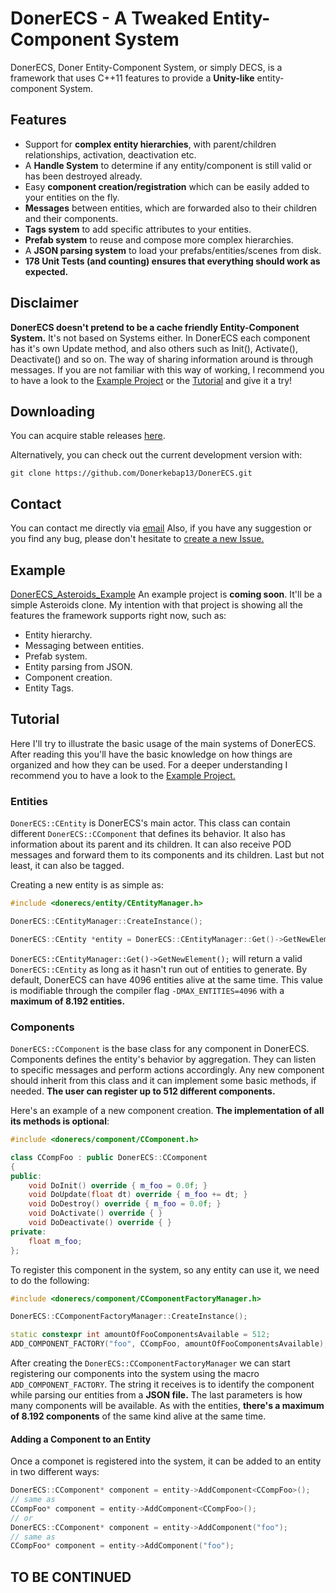 # DonerECS - A Tweaked Entity-Component System
DonerECS, Doner Entity-Component System, or simply DECS, is a framework that uses C++11 features to provide a **Unity-like** entity-component System.

## Features
- Support for **complex entity hierarchies**, with parent/children relationships, activation, deactivation etc. 
- A **Handle System** to determine if any entity/component is still valid or has been destroyed already.
- Easy **component creation/registration** which can be easily added to your entities on the fly.
- **Messages** between entities, which are forwarded also to their children and their components.
- **Tags system** to add specific attributes to your entities.
- **Prefab system** to reuse and compose more complex hierarchies.
- A **JSON parsing system** to load your prefabs/entities/scenes from disk.
- **178 Unit Tests (and counting) ensures that everything should work as expected.**

## Disclaimer
**DonerECS doesn't pretend to be a cache friendly Entity-Component System.** It's not based on Systems either. In DonerECS each component has it's own Update method, and also others such as Init(), Activate(), Deactivate() and so on. The way of sharing information around is through messages. 
If you are not familiar with this way of working, I recommend you to have a look to the [Example Project](#example) or the  [Tutorial](#tutorial)  and give it a try!

## Downloading

You can acquire stable releases [here](https://github.com/Donerkebap13/DonerECS/releases).

Alternatively, you can check out the current development version with:

```
git clone https://github.com/Donerkebap13/DonerECS.git
```

## Contact

You can contact me directly via [email](mailto:donerkebap13@gmail.com)
Also, if you have any suggestion or you find any bug, please don't hesitate to [create a new Issue.](https://github.com/Donerkebap13/DonerECS/issues)

## Example
[DonerECS_Asteroids_Example](https://github.com/Donerkebap13/DonerECS_Asteroids_Example)
An example project is **coming soon**. It'll be a simple Asteroids clone. My intention with that project is showing all the features the framework supports right now, such as:
- Entity hierarchy.
- Messaging between entities.
- Prefab system.
- Entity parsing from JSON.
- Component creation.
- Entity Tags.

## Tutorial
Here I'll try to illustrate the basic usage of the main systems of DonerECS. After reading this you'll have the basic knowledge on how things are organized and how they can be used. For a deeper understanding I recommend you to have a look to the [Example Project.](#example)

### Entities
`DonerECS::CEntity` is DonerECS's main actor. This class can contain different `DonerECS::CComponent` that defines its behavior. It also has information about its parent and its children. It can also receive POD messages and forward them to its components and its children. Last but not least, it can also be tagged.

Creating a new entity is as simple as:
```c++
#include <donerecs/entity/CEntityManager.h>

DonerECS::CEntityManager::CreateInstance();

DonerECS::CEntity *entity = DonerECS::CEntityManager::Get()->GetNewElement();
```
`DonerECS::CEntityManager::Get()->GetNewElement();` will return a valid `DonerECS::CEntity` as long as it hasn't run out of entities to generate. By default, DonerECS can have 4096 entities alive at the same time. This value is modifiable through the compiler flag `-DMAX_ENTITIES=4096` with a **maximum of  8.192 entities.**

### Components
`DonerECS::CComponent` is the base class for any component in DonerECS. Components defines the entity's behavior by aggregation. They can listen to specific messages and perform actions accordingly. Any new component should inherit from this class and it can implement some basic methods, if needed. **The user can register up to 512 different components.**

Here's an example of a new component creation. **The implementation of all its methods is optional**:
```c++
#include <donerecs/component/CComponent.h>

class CCompFoo : public DonerECS::CComponent
{
public:
	void DoInit() override { m_foo = 0.0f; }
	void DoUpdate(float dt) override { m_foo += dt; }
	void DoDestroy() override { m_foo = 0.0f; }
	void DoActivate() override { }
	void DoDeactivate() override { }
private:
	float m_foo;
};
```
To register this component in the system, so any entity can use it, we need to do the following:
```c++
#include <donerecs/component/CComponentFactoryManager.h>

DonerECS::CComponentFactoryManager::CreateInstance();

static constexpr int amountOfFooComponentsAvailable = 512;
ADD_COMPONENT_FACTORY("foo", CCompFoo, amountOfFooComponentsAvailable);
```
After creating the `DonerECS::CComponentFactoryManager` we can start registering our components into the system using the macro `ADD_COMPONENT_FACTORY`. The string it receives is to identify the component while parsing our entities from a **JSON file.** The last parameters is how many components will be available. As with the entities, **there's a maximum of  8.192 components** of the same kind alive at the same time.

#### Adding a Component to an Entity
Once a componet is registered into the system, it can be added to an entity in two different ways:
```c++
DonerECS::CComponent* component = entity->AddComponent<CCompFoo>();
// same as
CCompFoo* component = entity->AddComponent<CCompFoo>();
// or
DonerECS::CComponent* component = entity->AddComponent("foo");
// same as
CCompFoo* component = entity->AddComponent("foo");
```

## TO BE CONTINUED